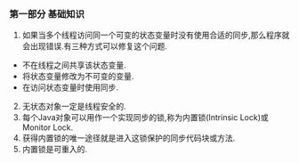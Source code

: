 ### 第一部分 基础知识
1. 如果当多个线程访问同一个可变的状态变量时没有使用合适的同步,那么程序就会出现错误.有三种方式可以修复这个问题.
- 不在线程之间共享该状态变量.
- 将状态变量修改为不可变的变量.
- 在访问状态变量时使用同步.
2. 无状态对象一定是线程安全的. 
3. 每个Java对象可以用作一个实现同步的锁,称为内置锁(Intrinsic Lock)或Monitor Lock.
4. 获得内置锁的唯一途径就是进入这锁保护的同步代码块或方法.
5. 内置锁是可重入的.
